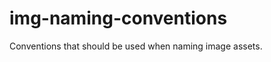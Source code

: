 img-naming-conventions
======================

Conventions that should be used when naming image assets.